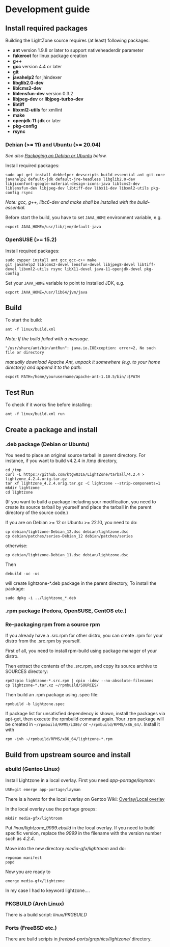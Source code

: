 # Development guide

## Install required packages

Building the LightZone source requires (at least) following packages:

- __ant__ version 1.9.8 or later to support nativeheaderdir parameter
- __fakeroot__ for linux package creation
- __g++__
- __gcc__ version 4.4 or later
- __git__
- __javahelp2__ for jhindexer
- __libglib2.0-dev__
- __liblcms2-dev__
- __liblensfun-dev__ version 0.3.2
- __libjpeg-dev__ or __libjpeg-turbo-dev__
- __libtiff__
- __libxml2-utils__ for xmllint
- __make__
- __openjdk-11-jdk__ or later
- __pkg-config__
- __rsync__

### Debian (>= 11) and Ubuntu (>= 20.04)

_See also [Packaging on Debian or Ubuntu](#.deb-package-(debian-or-ubuntu)) below._

Install required packages:

    sudo apt-get install debhelper devscripts build-essential ant git-core javahelp2 default-jdk default-jre-headless libglib2.0-dev libjiconfont-google-material-design-icons-java liblcms2-dev liblensfun-dev libjpeg-dev libtiff-dev libx11-dev libxml2-utils pkg-config rsync

_Note: gcc, g++, libc6-dev and make shall be installed with the build-essential._

Before start the build, you have to set `JAVA_HOME` environment variable, e.g.

    export JAVA_HOME=/usr/lib/jvm/default-java

### OpenSUSE (>= 15.2)

Install required packages:

    sudo zypper install ant gcc gcc-c++ make
    git javahelp2 liblcms2-devel lensfun-devel libjpeg8-devel libtiff-devel libxml2-utils rsync libX11-devel java-11-openjdk-devel pkg-config

Set your `JAVA_HOME` variable to point to installed JDK, e.g.

    export JAVA_HOME=/usr/lib64/jvm/java

## Build

To start the build:

    ant -f linux/build.xml

_Note: If the build failed with a message._

    "/usr/share/ant/bin/antRun": java.io.IOException: error=2, No such file or directory

_manually download Apache Ant, unpack it somewhere (e.g. to your home directory) and append it to the path:_

    export PATH=/home/yourusername/apache-ant-1.10.5/bin/:$PATH

## Test Run

To check if it works fine before installing:

    ant -f linux/build.xml run

## Create a package and install

### .deb package (Debian or Ubuntu)

You need to place an original source tarball in parent directory.
For instance, if you want to build v4.2.4 in /tmp directory,

    cd /tmp
    curl -L https://github.com/ktgw0316/LightZone/tarball/4.2.4 > lightzone_4.2.4.orig.tar.gz
    tar xf lightzone_4.2.4.orig.tar.gz -C lightzone --strip-components=1
    mkdir lightzone
    cd lightzone

(If you want to build a package including your modification, you need to create its source tarball by yourself and place the tarball in the parent directory of the source code.)

If you are on Debian >= 12 or Ubuntu >= 22.10, you need to do:

    cp debian/lightzone-Debian_12.dsc debian/lightzone.dsc
    cp debian/patches/series-Debian_12 debian/patches/series

otherwise:

    cp debian/lightzone-Debian_11.dsc debian/lightzone.dsc

Then

    debuild -uc -us

will create lightzone-*.deb package in the parent directory,
To install the package:

    sudo dpkg -i ../lightzone_*.deb

### .rpm package (Fedora, OpenSUSE, CentOS etc.)

### Re-packaging rpm from a source rpm

If you already have a .src.rpm for other distro, you can create .rpm for your distro
from the .src.rpm by yourself.

First of all, you need to install rpm-build using package manager of your distro.

Then extract the contents of the .src.rpm, and copy its source archive to SOURCES
directory:

    rpm2cpio lightzone-*.src.rpm | cpio -idmv --no-absolute-filenames
    cp lightzone-*.tar.xz ~/rpmbuild/SOURCES/

Then build an .rpm package using .spec file:

    rpmbuild -b lightzone.spec

If package list for unsatisfied dependency is shown, install the packages via apt-get,
then execute the rpmbuild command again. Your .rpm package will be created in
`~/rpmbuild/RPMS/i386/` or `~/rpmbuild/RPMS/x86_64/`. Install it with

    rpm -ivh ~/rpmbuild/RPMS/x86_64/lightzone-*.rpm

## Build from upstream source and install

### ebuild (Gentoo Linux)

Install Lightzone in a local overlay. First you need _app-portage/layman_:

    USE=git emerge app-portage/layman

There is a howto for the local overlay on Gentoo Wiki:
[Overlay/Local overlay](https://wiki.gentoo.org/wiki/Overlay/Local_overlay)

In the local overlay use the portage groups:

    mkdir media-gfx/lightroom

Put _linux/lightzone_9999.ebuild_ in the local overlay.
If you need to build specific version, replace the _9999_ in the filename with the version number such as _4.2.4_.

Move into the new directory _media-gfx/lightroom_ and do:

    repoman manifest
    popd

Now you are ready to

    emerge media-gfx/lightzone

In my case I had to keyword lightzone....

### PKGBUILD (Arch Linux)

There is a build script: _linux/PKGBUILD_

### Ports (FreeBSD etc.)

There are build scripts in _freebsd-ports/graphics/lightzone/_ directory.
